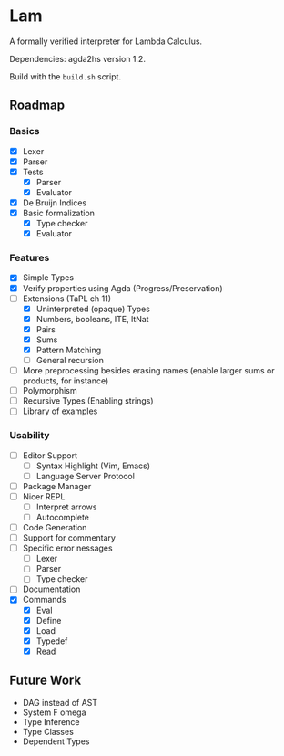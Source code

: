 # Lam
A formally verified interpreter for Lambda Calculus.

Dependencies: agda2hs version 1.2.

Build with the `build.sh` script.

## Roadmap
### Basics
  - [x] Lexer
  - [x] Parser
  - [x] Tests
    - [x] Parser
    - [x] Evaluator
  - [x] De Bruijn Indices
  - [x] Basic formalization
    + [x] Type checker
    + [x] Evaluator

### Features
  - [x] Simple Types
  - [x] Verify properties using Agda (Progress/Preservation)
  - [ ] Extensions (TaPL ch 11)
    + [x] Uninterpreted (opaque) Types
    + [x] Numbers, booleans, ITE, ltNat
    + [x] Pairs
    + [x] Sums
    + [x] Pattern Matching
    + [ ] General recursion
  - [ ] More preprocessing besides erasing names (enable larger sums or products, for instance)
  - [ ] Polymorphism
  - [ ] Recursive Types (Enabling strings)
  - [ ] Library of examples

### Usability
  - [ ] Editor Support
    - [ ] Syntax Highlight (Vim, Emacs)
    - [ ] Language Server Protocol
  - [ ] Package Manager
  - [ ] Nicer REPL
    - [ ] Interpret arrows
    - [ ] Autocomplete
  - [ ] Code Generation
  - [ ] Support for commentary
  - [ ] Specific error nessages
    - [ ] Lexer
    - [ ] Parser
    - [ ] Type checker
  - [ ] Documentation
  - [x] Commands
    - [x] Eval
    - [x] Define
    - [x] Load
    - [x] Typedef
    - [x] Read

## Future Work
  - DAG instead of AST
  - System F omega
  - Type Inference
  - Type Classes
  - Dependent Types

